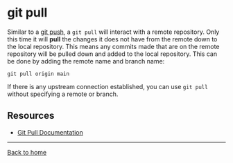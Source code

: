 # git pull
Similar to a [git push](./PUSH.md), a `git pull` will interact with a remote repository. Only this time it will **pull** the changes it does not have from the remote down to the local repository. 
This means any commits made that are on the remote repository will be pulled down and added to the local repository.
This can be done  by adding the remote name and branch name:
```
git pull origin main
```
If there is any upstream connection established, you can use `git pull` without specifying a remote or branch. 
## Resources
- [Git Pull Documentation](https://git-scm.com/docs/git-pull)
---
[Back to home](./README.md)